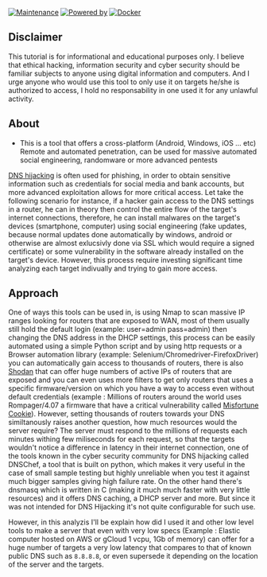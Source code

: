 [![Maintenance](https://img.shields.io/badge/Maintained-yes-green.svg)]() [![Powered by](https://img.shields.io/badge/ubuntu-v16.04-blue.svg)]() [![Docker](https://img.shields.io/badge/DockerImage-v1.0.1-green.svg)](https://hub.docker.com/repository/docker/benchaliah/poseidondns)

## Disclaimer

This tutorial is for informational and educational purposes only. I believe that ethical hacking, information security and cyber security should be familiar subjects to anyone using digital information and computers. And I urge anyone who would use this tool to only use it on targets he/she is authorized to access, I hold no responsability in one used it for any unlawful activity.


## About

* This is a tool that offers a cross-platform (Android, Windows, iOS ... etc) Remote and automated penetration, can be used for massive automated social engineering, randomware or more advanced pentests


[DNS hijacking](https://en.wikipedia.org/wiki/DNS_hijacking) is often used for phishing, in order to obtain sensitive information such as credentials for social media and bank accounts, but more advanced exploitation allows for more critical access. Let take the following scenario for instance, if a hacker gain access to the DNS settings in a router, he can in theory then control the entire flow of the target's internet connections, therefore, he can install malwares on the target's devices (smartphone, computer) using social engineering (fake updates, because normal updates done automatically by windows, android or otherwise are almost exlucsivly done via SSL which would require a signed certificate) or some vulnerability in the software already installed on the target's device. However, this process require investing significant time analyzing each target indivually and trying to gain more access.


## Approach

One of ways this tools can be used in, is using Nmap to scan massive IP ranges looking for routers that are exposed to WAN, most of them usually still hold the default login (example: user=admin pass=admin) then changing the DNS address in the DHCP settings, this process can be easily automated using a simple Python script and by using http requests or a Browser automation library (example: Selenium/Chromedriver-FirefoxDriver) you can automatically gain access to thousands of routers, there is also [Shodan](http://shodan.io) that can offer huge numbers of active IPs of routers that are exposed and you can even uses more filters to get only routers that uses a specific firmware/version on which you have a way to access even without default credentials (example : Millions of routers around the world uses Rompager/4.07 a firmware that have a critical vulnerability called [Misfortune Cookie](https://github.com/BenChaliah/MIPS-CVE-2014-9222)).
However, setting thousands of routers towards your DNS similtanously raises another question, how much resources would the server require? The server must respond to the millions of requests each minutes withing few miliseconds for each request, so that the targets wouldn't notice a difference in latency in their internet connection, one of the tools known in the cyber security community for DNS hijacking called DNSChef, a tool that is built on python, which makes it very useful in the case of small sample testing but highly unreliable when you test it against much bigger samples giving high failure rate. On the other hand there's dnsmasq which is written in C (making it much much faster with very little resources) and it offers DNS caching, a DHCP server and more. But since it was not intended for DNS Hijacking it's not quite configurable for such use.

However, in this analyzis I'll be explain how did I used it and other low level tools to make a server that even with very low specs (Example : Elastic computer hosted on AWS or gCloud 1 vcpu, 1Gb of memory) can offer for a huge number of targets a very low latency that compares to that of known public DNS such as `8.8.8.8`, or even supersede it depending on the location of the server and the targets.


